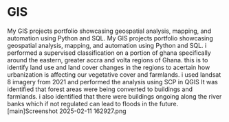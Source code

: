 # GIS
My GIS projects portfolio showcasing geospatial analysis, mapping, and automation using Python and SQL.
My GIS projects portfolio showcasing geospatial analysis, mapping, and automation using Python and SQL. i performed a supervised classification on a portion of ghana specifically around the eastern, greater accra and volta regions of Ghana. this is to identify land use and land cover changes in the regions to acertain how urbanization is affecting our vegetative cover and farmlands. i used landsat 8 imagery from 2021 and performed the analysis using SCP in QGIS It was identified that forest areas were being converted to buildings and farmlands. i also identified that there were buildings ongoing along the river banks which if not regulated can lead to floods in the future. [main]Screenshot 2025-02-11 162927.png
